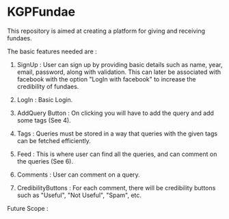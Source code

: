 # KGPFundae

This repository is aimed at creating a platform for giving and receiving fundaes. 

The basic features needed are :

1. SignUp : User can sign up by providing basic details such as name, year, email, password, along with validation. This can later be associated with facebook with the option "LogIn with facebook" to increase the credibility of fundaes. 

2. LogIn : Basic Login.

3. AddQuery Button : On clicking you will have to add the query and add some tags (See 4).

4. Tags : Queries must be stored in a way that queries with the given tags can be fetched efficiently. 

5. Feed : This is where user can find all the queries, and can comment on the queries (See 6).

6. Comments : User can comment on a query. 

7. CredibilityButtons : For each comment, there will be credibility buttons such as "Useful", "Not Useful", "Spam", etc. 

Future Scope : 
